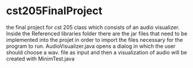 cst205FinalProject
==================

the final project for cst 205 class which consists of an audio visualizer. Inside the Referenced libraries folder there are the jar files that need to be implemented into the projet in order to import the files necessary for the program to run. AudioVisualizer.java opens a dialog in which the user should choose a wav. file as input and then a visualization of audio will be created with MinimTest.java
